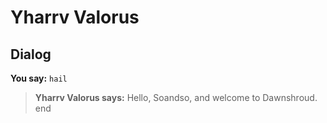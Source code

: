 # Yharrv Valorus


## Dialog

**You say:** `hail`



>**Yharrv Valorus says:** Hello, Soandso, and welcome to Dawnshroud.
end
